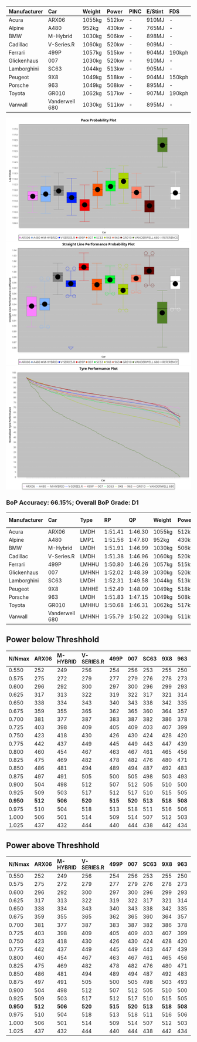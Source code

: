 | Manufacturer | Car            | Weight | Power | PINC    | E/Stint | FDS     |
|:-|:-|:-|:-|:-|:-|:-|
| Acura        | ARX06          | 1055kg | 512kw |    -    | 910MJ   |    -    |
| Alpine       | A480           | 952kg  | 430kw |    -    | 765MJ   |    -    |
| BMW          | M-Hybrid       | 1030kg | 506kw |    -    | 898MJ   |    -    |
| Cadillac     | V-Series.R     | 1060kg | 520kw |    -    | 909MJ   |    -    |
| Ferrari      | 499P           | 1057kg | 515kw |    -    | 904MJ   | 190kph  |
| Glickenhaus  | 007            | 1030kg | 520kw |    -    | 910MJ   |    -    |
| Lamborghini  | SC63           | 1044kg | 513kw |    -    | 905MJ   |    -    |
| Peugeot      | 9X8            | 1049kg | 518kw |    -    | 904MJ   | 150kph  |
| Porsche      | 963            | 1049kg | 508kw |    -    | 895MJ   |    -    |
| Toyota       | GR010          | 1062kg | 517kw |    -    | 907MJ   | 190kph  |
| Vanwall      | Vanderwell 680 | 1030kg | 511kw |    -    | 895MJ   |    -    |

![PACECHART](./IMG/OFFICIAL.png)
![STRAIGHTLINEPERFORMANCECHART](./IMG/OFFICIAL_sp.png)
![TYREPERFORMANCECHART](./IMG/OFFICIAL_tw.png)

### BoP Accuracy: 66.15%; Overall BoP Grade: D1
| Manufacturer | Car            | Type  | RP      | QP      | Weight | Power¹ | Threshhold | PINC    | Power² | E/Stint | AVG Vmax  | FDS     | RDLC | L/Stint | BOP-Grade | Model Accuracy | Model Points | Match%  | SimDiff |
|:-|:-|:-|:-|:-|:-|:-|:-|:-|:-|:-|:-|:-|:-|:-|:-|:-|:-|:-|:-|
| Acura        | ARX06          | LMDH  | 1:51.41 | 1:46.30 | 1055kg | 512kw  | 0.0kph     |    -    | 512kw  |  910MJ  | 280.84kph |    -    | 1.02 | 29      | -E1       | 100.00%        | 995          | 56.21%  | ±0.06s  |
| Alpine       | A480           | LMP1  | 1:51.56 | 1:47.80 |  952kg | 430kw  | 0.0kph     |    -    | 430kw  |  765MJ  | 279.33kph |    -    | 0.98 | 27      | ~A1       | 68.63%         | 967          | 97.25%  | ±1.19s  |
| BMW          | M-Hybrid       | LMDH  | 1:51.91 | 1:46.99 | 1030kg | 506kw  | 0.0kph     |    -    | 506kw  |  898MJ  | 289.41kph |    -    | 1.03 | 29      | +B1       | 93.77%         | 1672         | 86.31%  | ±0.40s  |
| Cadillac     | V-Series.R     | LMDH  | 1:51.38 | 1:46.96 | 1060kg | 520kw  | 0.0kph     |    -    | 520kw  |  909MJ  | 286.42kph |    -    | 1.00 | 29      | -C1       | 83.12%         | 1921         | 79.20%  | ±0.06s  |
| Ferrari      | 499P           | LMHHU | 1:50.80 | 1:46.26 | 1057kg | 515kw  | 210.0kph   |    -    | 515kw  |  904MJ  | 291.40kph | 190kph  | 1.03 | 29      | -E2       | 69.49%         | 1950         | 53.77%  | ±2.33s  |
| Glickenhaus  | 007            | LMHNH | 1:52.02 | 1:48.39 | 1030kg | 520kw  | 210.0kph   |    -    | 520kw  |  910MJ  | 288.76kph |    -    | 0.96 | 29      | ~A1       | 89.50%         | 1518         | 100.00% | ±0.89s  |
| Lamborghini  | SC63           | LMDH  | 1:52.31 | 1:49.58 | 1044kg | 513kw  | 0.0kph     |    -    | 513kw  |  905MJ  | 288.49kph |    -    | 1.04 | 29      | +C1       | 95.82%         | 459          | 75.27%  | ±0.15s  |
| Peugeot      | 9X8            | LMHHE | 1:52.49 | 1:48.09 | 1049kg | 518kw  | 210.0kph   |    -    | 518kw  |  904MJ  | 285.50kph | 150kph  | 1.02 | 29      | ~A1       | 88.75%         | 2383         | 95.16%  | ±1.10s  |
| Porsche      | 963            | LMDH  | 1:51.83 | 1:47.15 | 1049kg | 508kw  | 0.0kph     |    -    | 508kw  |  895MJ  | 287.89kph |    -    | 1.01 | 29      | ~A1       | 81.02%         | 5243         | 100.00% | ±0.06s  |
| Toyota       | GR010          | LMHHU | 1:50.68 | 1:46.31 | 1062kg | 517kw  | 210.0kph   |    -    | 517kw  |  907MJ  | 290.10kph | 190kph  | 1.02 | 29      | -Ω1       | 73.70%         | 2701         | 45.96%  | ±1.90s  |
| Vanwall      | Vanderwell 680 | LMHNH | 1:55.79 | 1:50.22 | 1030kg | 511kw  | 210.0kph   |    -    | 511kw  |  895MJ  | 280.08kph |    -    | 1.01 | 29      | +Ω2       | 97.01%         | 649          | -61.52% | ±0.44s  |

## Power below Threshhold
| N/Nmax    | ARX06   | M-HYBRID | V-SERIES.R | 499P    | 007     | SC63    | 9X8     | 963     | GR010   | VANDERWELL 680 | ​     | RPM      | A480    |
|:-|:-|:-|:-|:-|:-|:-|:-|:-|:-|:-|:-|:-|:-|
|  0.550    |  252    |  249     |  256       |  254    |  256    |  253    |  255    |  250    |  255    |  252           |  ​    |   --     |   -     |
|  0.575    |  275    |  272     |  279       |  277    |  279    |  276    |  278    |  273    |  278    |  275           |  ​    |   --     |   -     |
|  0.600    |  296    |  292     |  300       |  297    |  300    |  296    |  299    |  293    |  298    |  295           |  ​    |   --     |   -     |
|  0.625    |  317    |  313     |  322       |  319    |  322    |  317    |  321    |  314    |  320    |  316           |  ​    |   --     |   -     |
|  0.650    |  338    |  334     |  343       |  340    |  343    |  338    |  342    |  335    |  341    |  337           |  ​    |   --     |   -     |
|  0.675    |  359    |  355     |  365       |  362    |  365    |  360    |  364    |  357    |  363    |  359           |  ​    |   --     |   -     |
|  0.700    |  381    |  377     |  387       |  383    |  387    |  382    |  386    |  378    |  385    |  380           |  ​    |   --     |   -     |
|  0.725    |  403    |  398     |  409       |  405    |  409    |  403    |  407    |  399    |  407    |  402           |  ​    |   --     |   -     |
|  0.750    |  423    |  418     |  430       |  426    |  430    |  424    |  428    |  420    |  427    |  422           |  ​    |   --     |   -     |
|  0.775    |  442    |  437     |  449       |  445    |  449    |  443    |  447    |  439    |  446    |  441           |  ​    |  5000    |  252    |
|  0.800    |  460    |  454     |  467       |  463    |  467    |  461    |  465    |  456    |  464    |  459           |  ​    |  5500    |  298    |
|  0.825    |  475    |  469     |  482       |  478    |  482    |  476    |  480    |  471    |  479    |  474           |  ​    |  6000    |  333    |
|  0.850    |  486    |  481     |  494       |  489    |  494    |  487    |  492    |  483    |  491    |  485           |  ​    |  6500    |  376    |
|  0.875    |  497    |  491     |  505       |  500    |  505    |  498    |  503    |  493    |  502    |  496           |  ​    |  7000    |  420    |
|  0.900    |  504    |  498     |  512       |  507    |  512    |  505    |  510    |  500    |  509    |  503           |  ​    |  7500    |  431    |
|  0.925    |  509    |  503     |  517       |  512    |  517    |  510    |  515    |  505    |  514    |  508           |  ​    |  8000    |  427    |
| **0.950** | **512** | **506**  | **520**    | **515** | **520** | **513** | **518** | **508** | **517** | **511**        | **​** | **8500** | **430** |
|  0.975    |  510    |  504     |  518       |  513    |  518    |  511    |  516    |  506    |  515    |  509           |  ​    |  9000    |  215    |
|  1.000    |  506    |  501     |  514       |  509    |  514    |  507    |  512    |  503    |  511    |  505           |  ​    |   --     |   -     |
|  1.025    |  437    |  432     |  444       |  440    |  444    |  438    |  442    |  434    |  441    |  436           |  ​    |   --     |   -     |

## Power above Threshhold
| N/Nmax    | ARX06   | M-HYBRID | V-SERIES.R | 499P    | 007     | SC63    | 9X8     | 963     | GR010   | VANDERWELL 680 | ​     | RPM      | A480    |
|:-|:-|:-|:-|:-|:-|:-|:-|:-|:-|:-|:-|:-|:-|
|  0.550    |  252    |  249     |  256       |  254    |  256    |  253    |  255    |  250    |  255    |  252           |  ​    |   --     |   -     |
|  0.575    |  275    |  272     |  279       |  277    |  279    |  276    |  278    |  273    |  278    |  275           |  ​    |   --     |   -     |
|  0.600    |  296    |  292     |  300       |  297    |  300    |  296    |  299    |  293    |  298    |  295           |  ​    |   --     |   -     |
|  0.625    |  317    |  313     |  322       |  319    |  322    |  317    |  321    |  314    |  320    |  316           |  ​    |   --     |   -     |
|  0.650    |  338    |  334     |  343       |  340    |  343    |  338    |  342    |  335    |  341    |  337           |  ​    |   --     |   -     |
|  0.675    |  359    |  355     |  365       |  362    |  365    |  360    |  364    |  357    |  363    |  359           |  ​    |   --     |   -     |
|  0.700    |  381    |  377     |  387       |  383    |  387    |  382    |  386    |  378    |  385    |  380           |  ​    |   --     |   -     |
|  0.725    |  403    |  398     |  409       |  405    |  409    |  403    |  407    |  399    |  407    |  402           |  ​    |   --     |   -     |
|  0.750    |  423    |  418     |  430       |  426    |  430    |  424    |  428    |  420    |  427    |  422           |  ​    |   --     |   -     |
|  0.775    |  442    |  437     |  449       |  445    |  449    |  443    |  447    |  439    |  446    |  441           |  ​    |  5000    |  252    |
|  0.800    |  460    |  454     |  467       |  463    |  467    |  461    |  465    |  456    |  464    |  459           |  ​    |  5500    |  298    |
|  0.825    |  475    |  469     |  482       |  478    |  482    |  476    |  480    |  471    |  479    |  474           |  ​    |  6000    |  333    |
|  0.850    |  486    |  481     |  494       |  489    |  494    |  487    |  492    |  483    |  491    |  485           |  ​    |  6500    |  376    |
|  0.875    |  497    |  491     |  505       |  500    |  505    |  498    |  503    |  493    |  502    |  496           |  ​    |  7000    |  420    |
|  0.900    |  504    |  498     |  512       |  507    |  512    |  505    |  510    |  500    |  509    |  503           |  ​    |  7500    |  431    |
|  0.925    |  509    |  503     |  517       |  512    |  517    |  510    |  515    |  505    |  514    |  508           |  ​    |  8000    |  427    |
| **0.950** | **512** | **506**  | **520**    | **515** | **520** | **513** | **518** | **508** | **517** | **511**        | **​** | **8500** | **430** |
|  0.975    |  510    |  504     |  518       |  513    |  518    |  511    |  516    |  506    |  515    |  509           |  ​    |  9000    |  215    |
|  1.000    |  506    |  501     |  514       |  509    |  514    |  507    |  512    |  503    |  511    |  505           |  ​    |   --     |   -     |
|  1.025    |  437    |  432     |  444       |  440    |  444    |  438    |  442    |  434    |  441    |  436           |  ​    |   --     |   -     |
